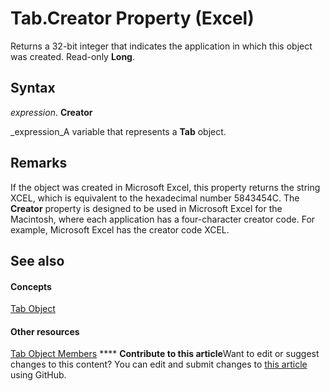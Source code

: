 
# Tab.Creator Property (Excel)

Returns a 32-bit integer that indicates the application in which this object was created. Read-only  **Long**.


## Syntax

 _expression_. **Creator**

 _expression_A variable that represents a  **Tab** object.


## Remarks

If the object was created in Microsoft Excel, this property returns the string XCEL, which is equivalent to the hexadecimal number 5843454C. The  **Creator** property is designed to be used in Microsoft Excel for the Macintosh, where each application has a four-character creator code. For example, Microsoft Excel has the creator code XCEL.


## See also


#### Concepts


 [Tab Object](c6555e96-b96e-54d8-b8c6-5ab13c256d97.md)
#### Other resources


 [Tab Object Members](a969f5e1-2c59-124e-7e62-bb774a3b36b0.md)
****   **Contribute to this article**Want to edit or suggest changes to this content? You can edit and submit changes to  [this article](https://github.com/jhershey00/VBA_Excel_Test/OpenXMLCon/articles/21083ac5-8c5a-bd43-8abd-9bc94ebf4281.md) using GitHub.

